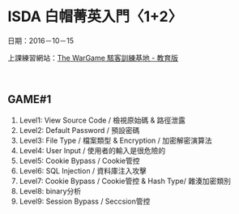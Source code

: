 # ISDA 白帽菁英入門〈1+2〉
日期：2016－10－15

上課練習網站：[The WarGame 駭客訓練基地 - 教育版](http://edu.wargame.dyns.cx/)

<br>

## GAME#1
<ol>
	<li>
		Level1: View Source Code / 檢視原始碼 & 路徑泄露
	</li>
	<li>
		Level2: Default Password / 預設密碼
	</li>
	<li>
		Level3: File Type / 檔案類型 & Encryption / 加密解密演算法
	</li>
	<li>
		Level4: User Input / 使用者的輸入是很危險的
	</li>
	<li>
		Level5: Cookie Bypass / Cookie管控
	</li>
	<li>
		Level6: SQL Injection / 資料庫注入攻擊
	</li>
	<li>
		Level7: Cookie Bypass / Cookie管控 & Hash Type/ 雜湊加密類別
	</li>
	<li>
		Level8: binary分析
	</li>
	<li>
		Level9: Session Bypass / Seccsion管控
	</li>
</ol>
